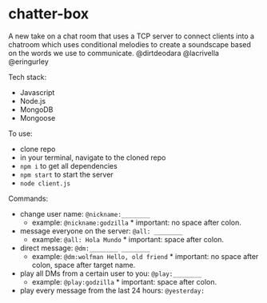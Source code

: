 # chatter-box

A new take on a chat room that uses a TCP server to connect clients into a 
chatroom which uses conditional melodies to create a soundscape based on 
the words we use to communicate.
@dirtdeodara
@lacrivella
@eringurley

Tech stack:
* Javascript
* Node.js
* MongoDB
* Mongoose 


 To use:
 * clone repo
 * in your terminal, navigate to the cloned repo
 * ``` npm i ``` to get all dependencies
 * ``` npm start ``` to start the server
 * ``` node client.js ```
 
 Commands:
 * change user name: ``` @nickname:________ ```
      * example: ``` @nickname:godzilla ```
            * important: no space after colon.
 * message everyone on the server: ``` @all: ________ ```
      * example: ``` @all: Hola Mundo ```
            * important: space after colon.
 * direct message: ``` @dm:________ ________ ```
      * example: ``` @dm:wolfman Hello, old friend ```
            * important: no space after colon, space after target name.
 * play all DMs from a certain user to you: ``` @play:________ ```
      * example: ``` @play:godzilla ```
            * important: space after colon.
 * play every message from the last 24 hours: ``` @yesterday: ```
      
